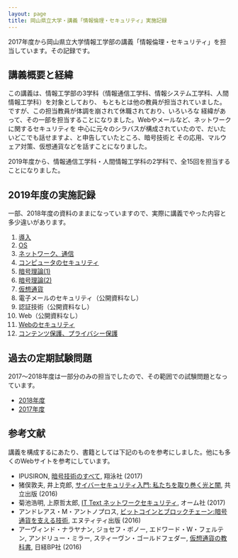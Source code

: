 ```yaml
---
layout: page
title: 岡山県立大学・講義「情報倫理・セキュリティ」実施記録
---
```

2017年度から岡山県立大学情報工学部の講義「情報倫理・セキュリティ」を担当しています。その記録です。

## 講義概要と経緯

この講義は、情報工学部の3学科（情報通信工学科、情報システム工学科、人間情報工学科）を対象としており、
もともとは他の教員が担当されていました。ですが、この担当教員が体調を崩されて休職されており、いろいろな
経緯があって、その一部を担当することになりました。Webやメールなど、ネットワークに関するセキュリティを
中心に元々のシラバスが構成されていたので、だいたいどこでも話せますよ、と申告していたところ、暗号技術と
その応用、マルウェア対策、仮想通貨などを話すことになりました。

2019年度から、情報通信工学科・人間情報工学科の2学科で、全15回を担当することになりました。

## 2019年度の実施記録

一部、2018年度の資料のままになっていますので、実際に講義でやった内容と多少違いがあります。

1. [導入](https://docs.google.com/presentation/d/1QrPg1OwtXUI_b_LlROWzUwakz1Cax9KFMFX2XyYWzJI/edit?usp=sharing)
2. [OS](https://docs.google.com/presentation/d/1CHfDn9Ggpe8So22l00IytHes5YHd4zXxBJo1r4FYm38/edit?usp=sharing)
3. [ネットワーク、通信](https://docs.google.com/presentation/d/1HJsuClUxcmLQv3dKZKQt-BysRGXloY-ywFDPAazJknE/edit?usp=sharing)
4. [コンピュータのセキュリティ](https://docs.google.com/presentation/d/1LvMcre_xg07bO029z0J4REF6skDlE4jeWn0ZrEm0wCI/edit?usp=sharing)
5. [暗号理論(1)](https://docs.google.com/presentation/d/13jmQpacketI5H0jtsipU-mgjEGruE78vmT4UyX6_RU8/edit?usp=sharing)
6. [暗号理論(2)](https://docs.google.com/presentation/d/1KQRn2JQafQVLaVipPSFKCoDC209J5365qFM7fPfkhXc/edit?usp=sharing)
7. [仮想通貨](https://docs.google.com/presentation/d/1tYbHjSoJVVkzCsuMOZOWoR79bNBdf6Wgd0aiCr7pPD4/edit?usp=sharing)
8. 電子メールのセキュリティ（公開資料なし）
9. 認証技術（公開資料なし）
10. Web（公開資料なし）
11. [Webのセキュリティ](https://docs.google.com/presentation/d/1poH7J6jdOgysjgl2THdwU2aPvBEBjwCVZLYunOaBH3s/edit?usp=sharing)
12. [コンテンツ保護、プライバシー保護](https://docs.google.com/presentation/d/1u_SmsY6IpzuzFfxD1dQKAn3cOyTGT1tG4AT96j9XlS0/edit?usp=sharing)

## 過去の定期試験問題

2017〜2018年度は一部分のみの担当でしたので、その範囲での試験問題となっています。

- [2018年度](https://docs.google.com/document/d/1rZsO3YgsFvFeW1ph6ERKvJ2kxUplfoJjluO0A6JBNJ0/edit?usp=sharing)
- [2017年度](https://docs.google.com/document/d/1i4tQRRNsttiBjRNlJKJ_tm4x8N9UXEzlBwfvo13feEA/edit?usp=sharing)

## 参考文献

講義を構成するにあたり、書籍としては下記のものを参考にしました。他にも多くのWebサイトを参考にしています。

- IPUSIRON, [暗号技術のすべて](http://www.shoeisha.co.jp/book/detail/9784798148816), 翔泳社 (2017)
- 猪俣敦夫, 井上克郎, [サイバーセキュリティ入門: 私たちを取り巻く光と闇](http://www.kyoritsu-pub.co.jp/bookdetail/9784320009066), 共立出版 (2016)
- 菊池浩明, 上原哲太郎, [IT Text ネットワークセキュリティ](http://shop.ohmsha.co.jp/shopdetail/000000004922/), オーム社 (2017)
- アンドレアス・M・アントノプロス, [ビットコインとブロックチェーン:暗号通貨を支える技術](http://www.nttpub.co.jp/search/books/detail/100002391), エヌティティ出版 (2016)
- アーヴィンド・ナラヤナン, ジョセフ・ボノー, エドワード・W・フェルテン, アンドリュー・ミラー, スティーヴン・ゴールドフェダー, [仮想通貨の教科書](http://www.nikkeibp.co.jp/atclpubmkt/book/16/P85450/), 日経BP社 (2016)
